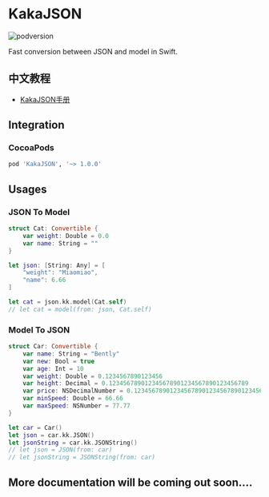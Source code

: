 # KakaJSON
![podversion](https://img.shields.io/cocoapods/v/KakaJSON.svg)

Fast conversion between JSON and model in Swift.

## 中文教程
- [KakaJSON手册](https://www.cnblogs.com/mjios/p/11352776.html)

## Integration
### CocoaPods
```ruby
pod 'KakaJSON', '~> 1.0.0' 
```

## Usages
### JSON To Model
```swift
struct Cat: Convertible {
    var weight: Double = 0.0
    var name: String = ""
}

let json: [String: Any] = [
    "weight": "Miaomiao",
    "name": 6.66
]

let cat = json.kk.model(Cat.self)
// let cat = model(from: json, Cat.self)
```

### Model To JSON
```swift
struct Car: Convertible {
    var name: String = "Bently"
    var new: Bool = true
    var age: Int = 10
    var weight: Double = 0.1234567890123456
    var height: Decimal = 0.123456789012345678901234567890123456789
    var price: NSDecimalNumber = 0.123456789012345678901234567890123456789
    var minSpeed: Double = 66.66
    var maxSpeed: NSNumber = 77.77
}

let car = Car()
let json = car.kk.JSON()
let jsonString = car.kk.JSONString()
// let json = JSON(from: car)
// let jsonString = JSONString(from: car)
```
## More documentation will be coming out soon....
